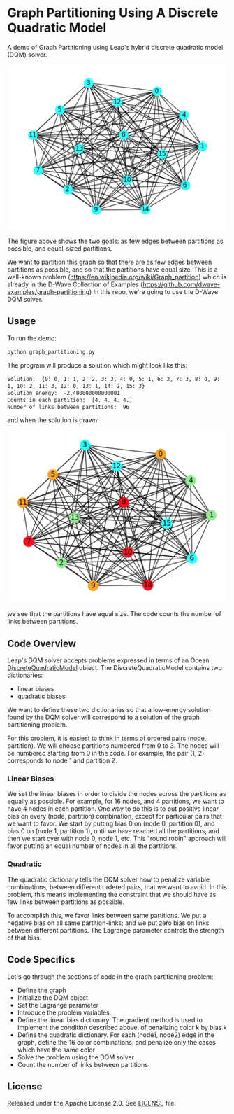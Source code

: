 # Graph Partitioning Using A Discrete Quadratic Model

A demo of Graph Partitioning using Leap's hybrid discrete quadratic model (DQM) solver.

![Original Plot](readme_imgs/not_partition_yet.png)

The figure above shows the two goals: as few edges between partitions as 
possible, and equal-sized partitions.

We want to partition this graph so that there are as few edges between
partitions as possible, and so that the partitions have equal size.
This is a well-known problem (https://en.wikipedia.org/wiki/Graph_partition) which is already in the D-Wave Collection of Examples (https://github.com/dwave-examples/graph-partitioning) In this repo, we're going to use the D-Wave DQM 
solver.

## Usage

To run the demo:

```bash
python graph_partitioning.py
```

The program will produce a solution which might look like this:

```
Solution:  {0: 0, 1: 1, 2: 2, 3: 3, 4: 0, 5: 1, 6: 2, 7: 3, 8: 0, 9: 1, 10: 2, 11: 3, 12: 0, 13: 1, 14: 2, 15: 3}
Solution energy:  -2.400000000000001
Counts in each partition:  [4. 4. 4. 4.]
Number of links between partitions:  96
```

and when the solution is drawn:

![Partition Plot](readme_imgs/partition.png)

we see that the partitions have equal size. The code counts the number of links
between partitions.

## Code Overview
Leap's DQM solver accepts problems expressed in terms of an
Ocean [DiscreteQuadraticModel](https://docs.ocean.dwavesys.com/en/latest/docs_dimod/reference/dqm.html) object.
The DiscreteQuadraticModel contains two dictionaries:

* linear biases
* quadratic biases

We want to define these two dictionaries so that a low-energy solution found by the DQM solver will correspond to a solution of the graph partitioning problem.

For this problem, it is easiest to think in terms of ordered pairs (node, partition). We will choose partitions numbered from 0 to 3. The nodes will be numbered starting from 0 in the code. For example, the pair (1, 2) corresponds to node 1 and partition 2.

### Linear Biases

We set the linear biases in order to divide the nodes across the partitions
as equally as possible. For example, for 16 nodes, and 4 partitions, we want
to have 4 nodes in each partition. One way to do this is to put positive 
linear bias on every (node, partition) combination, except for particular
pairs that we want to favor. We start by putting bias 0 on 
(node 0, partition 0), and bias 0 on (node 1, partition 1), until we have
reached all the partitions, and then we start over with node 0, node 1, etc.
This "round robin" approach will favor putting an equal number of nodes
in all the partitions.

### Quadratic

The quadratic dictionary tells the DQM solver how to penalize variable 
combinations, between different ordered pairs, that we want to avoid. 
In this problem, this means implementing the constraint that we should have
as few links between partitions as possible.

To accomplish this, we favor links between same partitions. We put a 
negative bias on all same partition-links; and we put zero bias on links 
between different partitions. The Lagrange parameter controls the strength
of that bias.

## Code Specifics

Let's go through the sections of code in the graph partitioning problem:

* Define the graph
* Initialize the DQM object
* Set the Lagrange parameter
* Introduce the problem variables.
* Define the linear bias dictionary. The gradient method is used to implement the condition described above, of penalizing color k by bias k
* Define the quadratic dictionary. For each (node1, node2) edge in the graph, define the 16 color combinations, and penalize only the cases which have the same color
* Solve the problem using the DQM solver
* Count the number of links between partitions

## License

Released under the Apache License 2.0. See [LICENSE](LICENSE) file.
